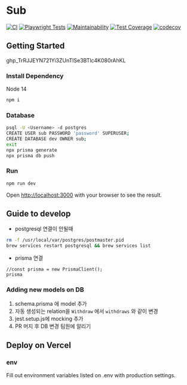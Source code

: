 # Sub

[![CI](https://github.com/submarine-kr/sub/actions/workflows/ci.yml/badge.svg)](https://github.com/submarine-kr/sub/actions/workflows/ci.yml)
[![Playwright Tests](https://github.com/younginch/sub/actions/workflows/playwright.yml/badge.svg)](https://github.com/younginch/sub/actions/workflows/playwright.yml)
[![Maintainability](https://api.codeclimate.com/v1/badges/07199be51bc066ba061f/maintainability)](https://codeclimate.com/repos/62a0a015e9eec62ffd00714b/maintainability)
[![Test Coverage](https://api.codeclimate.com/v1/badges/07199be51bc066ba061f/test_coverage)](https://codeclimate.com/repos/62a0a015e9eec62ffd00714b/test_coverage)
[![codecov](https://codecov.io/gh/younginch/sub/branch/main/graph/badge.svg?token=ET2YVQ4FTC)](https://codecov.io/gh/younginch/sub)

## Getting Started

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

### Install Dependency

Node 14

```bash
npm i
```

### Database

```bash
psql -U <Username> -d postgres
CREATE USER sub PASSWORD 'password' SUPERUSER;
CREATE DATABASE dev OWNER sub;
exit
npx prisma generate
npx prisma db push
```

### Run

```bash
npm run dev
```

Open [http://localhost:3000](http://localhost:3000) with your browser to see the result.

## Guide to develop

- postgresql 연결이 안될때

```bash
rm -f /usr/local/var/postgres/postmaster.pid
brew services restart postgresql && brew services list
```

- prisma 연결

```javascipt
//const prisma = new PrismaClient();
prisma
```

### Adding new models on DB

1. schema.prisma 에 model 추가
2. 자동 생성되는 relation을 `Withdraw` 에서 `withdraws` 와 같이 변경
3. jest.setup.js에 mocking 추가
4. PR 머지 후 DB 변경 팀원에 알리기

## Deploy on Vercel

### env

Fill out environment variables listed on .env with production settings.
